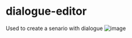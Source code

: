 # dialogue-editor
Used to create a senario with dialogue
![image](https://user-images.githubusercontent.com/36863148/110217777-f881be00-7e83-11eb-99b8-529f1a98d663.png)
